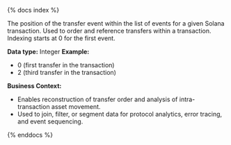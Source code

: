 {% docs index %}

The position of the transfer event within the list of events for a given Solana transaction. Used to order and reference transfers within a transaction. Indexing starts at 0 for the first event.

**Data type:** Integer
**Example:**
- 0 (first transfer in the transaction)
- 2 (third transfer in the transaction)

**Business Context:**
- Enables reconstruction of transfer order and analysis of intra-transaction asset movement.
- Used to join, filter, or segment data for protocol analytics, error tracing, and event sequencing.


{% enddocs %}